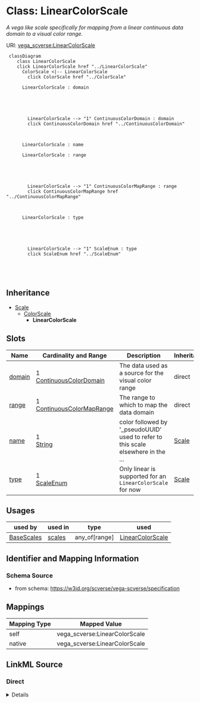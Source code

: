 

# Class: LinearColorScale 


_A vega like scale specifically for mapping from a linear continuous data domain to a visual color range._





URI: [vega_scverse:LinearColorScale](https://w3id.org/scverse/vega-scverse/LinearColorScale)






```mermaid
 classDiagram
    class LinearColorScale
    click LinearColorScale href "../LinearColorScale"
      ColorScale <|-- LinearColorScale
        click ColorScale href "../ColorScale"
      
      LinearColorScale : domain
        
          
    
        
        
        LinearColorScale --> "1" ContinuousColorDomain : domain
        click ContinuousColorDomain href "../ContinuousColorDomain"
    

        
      LinearColorScale : name
        
      LinearColorScale : range
        
          
    
        
        
        LinearColorScale --> "1" ContinuousColorMapRange : range
        click ContinuousColorMapRange href "../ContinuousColorMapRange"
    

        
      LinearColorScale : type
        
          
    
        
        
        LinearColorScale --> "1" ScaleEnum : type
        click ScaleEnum href "../ScaleEnum"
    

        
      
```





## Inheritance
* [Scale](Scale.md)
    * [ColorScale](ColorScale.md)
        * **LinearColorScale**



## Slots

| Name | Cardinality and Range | Description | Inheritance |
| ---  | --- | --- | --- |
| [domain](domain.md) | 1 <br/> [ContinuousColorDomain](ContinuousColorDomain.md) | The data used as a source for the visual color range | direct |
| [range](range.md) | 1 <br/> [ContinuousColorMapRange](ContinuousColorMapRange.md) | The range to which to map the data domain | direct |
| [name](name.md) | 1 <br/> [String](String.md) | color followed by '_pseudoUUID' used to refer to this scale elsewhere in the ... | [Scale](Scale.md) |
| [type](type.md) | 1 <br/> [ScaleEnum](ScaleEnum.md) | Only linear is supported for an `LinearColorScale` for now | [Scale](Scale.md) |





## Usages

| used by | used in | type | used |
| ---  | --- | --- | --- |
| [BaseScales](BaseScales.md) | [scales](scales.md) | any_of[range] | [LinearColorScale](LinearColorScale.md) |






## Identifier and Mapping Information







### Schema Source


* from schema: https://w3id.org/scverse/vega-scverse/specification




## Mappings

| Mapping Type | Mapped Value |
| ---  | ---  |
| self | vega_scverse:LinearColorScale |
| native | vega_scverse:LinearColorScale |







## LinkML Source

<!-- TODO: investigate https://stackoverflow.com/questions/37606292/how-to-create-tabbed-code-blocks-in-mkdocs-or-sphinx -->

### Direct

<details>
```yaml
name: LinearColorScale
description: A vega like scale specifically for mapping from a linear continuous data
  domain to a visual color range.
from_schema: https://w3id.org/scverse/vega-scverse/specification
rank: 1000
is_a: ColorScale
slot_usage:
  type:
    name: type
    description: Only linear is supported for an `LinearColorScale` for now.
    ifabsent: string(linear)
    equals_string: linear
attributes:
  domain:
    name: domain
    description: The data used as a source for the visual color range
    from_schema: https://w3id.org/scverse/vega-scverse/scales
    domain_of:
    - BaseAxisScale
    - LinearColorScale
    - BaseCategoricalColorScale
    - Axis
    range: ContinuousColorDomain
    required: true
  range:
    name: range
    description: The range to which to map the data domain. In this case one that
      refers to a colormap range.
    from_schema: https://w3id.org/scverse/vega-scverse/scales
    domain_of:
    - BaseAxisScale
    - LinearColorScale
    - BaseCategoricalColorScale
    range: ContinuousColorMapRange
    required: true

```
</details>

### Induced

<details>
```yaml
name: LinearColorScale
description: A vega like scale specifically for mapping from a linear continuous data
  domain to a visual color range.
from_schema: https://w3id.org/scverse/vega-scverse/specification
rank: 1000
is_a: ColorScale
slot_usage:
  type:
    name: type
    description: Only linear is supported for an `LinearColorScale` for now.
    ifabsent: string(linear)
    equals_string: linear
attributes:
  domain:
    name: domain
    description: The data used as a source for the visual color range
    from_schema: https://w3id.org/scverse/vega-scverse/scales
    alias: domain
    owner: LinearColorScale
    domain_of:
    - BaseAxisScale
    - LinearColorScale
    - BaseCategoricalColorScale
    - Axis
    range: ContinuousColorDomain
    required: true
  range:
    name: range
    description: The range to which to map the data domain. In this case one that
      refers to a colormap range.
    from_schema: https://w3id.org/scverse/vega-scverse/scales
    alias: range
    owner: LinearColorScale
    domain_of:
    - BaseAxisScale
    - LinearColorScale
    - BaseCategoricalColorScale
    range: ContinuousColorMapRange
    required: true
  name:
    name: name
    description: color followed by '_pseudoUUID' used to refer to this scale elsewhere
      in the view configuration.
    from_schema: https://w3id.org/scverse/vega-scverse/scales
    identifier: true
    alias: name
    owner: LinearColorScale
    domain_of:
    - DataObject
    - Scale
    range: string
    required: true
    pattern: ^color_[0-9a-fA-F]{8}-[0-9a-fA-F]{4}-[0-9a-fA-F]{4}-[0-9a-fA-F]{4}-[0-9a-fA-F]{12}$
  type:
    name: type
    description: Only linear is supported for an `LinearColorScale` for now.
    from_schema: https://w3id.org/scverse/vega-scverse/scales
    ifabsent: string(linear)
    alias: type
    owner: LinearColorScale
    domain_of:
    - Transform
    - Format
    - Scale
    - Legend
    - Mark
    - TextMark
    - GroupMark
    range: ScaleEnum
    required: true
    equals_string: linear

```
</details>